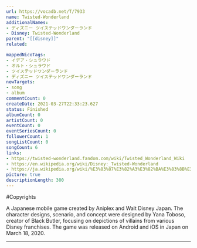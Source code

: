 ```yaml
---
url: https://vocadb.net/T/7933
name: Twisted-Wonderland
additionalNames: 
- ディズニー ツイステッドワンダーランド
- Disney: Twisted-Wonderland
parent: "[[disney]]"
related:

mappedNicoTags:
- イデア・シュラウド
- オルト・シュラウド
- ツイステッドワンダーランド
- ディズニー ツイステッドワンダーランド
newTargets:
- song
- album
commentCount: 0
createDate: 2021-03-27T22:33:23.627
status: Finished
albumCount: 0
artistCount: 0
eventCount: 0
eventSeriesCount: 0
followerCount: 1
songListCount: 0
songCount: 6
links: 
- https://twisted-wonderland.fandom.com/wiki/Twisted_Wonderland_Wiki
- https://en.wikipedia.org/wiki/Disney:_Twisted-Wonderland
- https://ja.wikipedia.org/wiki/%E3%83%87%E3%82%A3%E3%82%BA%E3%83%8B%E3%83%BC_%E3%83%84%E3%82%A4%E3%82%B9%E3%83%86%E3%83%83%E3%83%89%E3%83%AF%E3%83%B3%E3%83%80%E3%83%BC%E3%83%A9%E3%83%B3%E3%83%89
picture: true
descriptionLength: 300
---
```


#Copyrights

A Japanese mobile game created by Aniplex and Walt Disney Japan. The character designs, scenario, and concept were designed by Yana Toboso, creator of Black Butler, focusing on depictions of villains from various Disney franchises. The game was released on Android and iOS in Japan on March 18, 2020.

---

